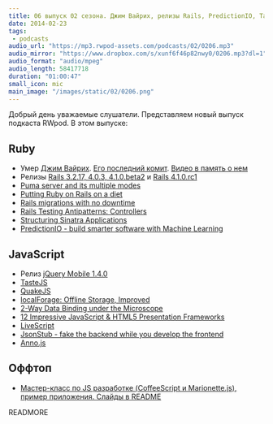 ```yaml
---
title: 06 выпуск 02 сезона. Джим Вайрих, релизы Rails, PredictionIO, TasteJS, QuakeJS, LiveScript и прочее
date: 2014-02-23
tags:
 - podcasts
audio_url: "https://mp3.rwpod-assets.com/podcasts/02/0206.mp3"
audio_mirror: "https://www.dropbox.com/s/xunf6f46p82nwy0/0206.mp3?dl=1"
audio_format: "audio/mpeg"
audio_length: 58417718
duration: "01:00:47"
small_icon: mic
main_image: "/images/static/02/0206.png"
---
```


Добрый день уважаемые слушатели. Представляем новый выпуск подкаста RWpod. В этом выпуске:

## Ruby

 - Умер [Джим Вайрих](https://github.com/jimweirich). [Его последний комит](https://github.com/jimweirich/wyriki/commit/d28fac7f18aeacb00d8ad3460a0a5a901617c2d4). [Видео в память о нем](http://www.youtube.com/watch?v=-7C7cTPHJL0)
 - Релизы [Rails 3.2.17, 4.0.3, 4.1.0.beta2](http://weblog.rubyonrails.org/2014/2/18/Rails_3_2_17_4_0_3_and_4_1_0_beta2_have_been_released/) и [Rails 4.1.0.rc1](http://weblog.rubyonrails.org/2014/2/18/Rails-4-1-rc1/)
 - [Puma server and its multiple modes](http://blog.lodgem.com/post/76846087740/puma-server-and-its-multiple-modes)
 - [Putting Ruby on Rails on a diet](http://www.amberbit.com/blog/2014/2/14/putting-ruby-on-rails-on-a-diet/)
 - [Rails migrations with no downtime](http://blog.codeship.io/2014/02/11/rails-migrations-zero-downtime.html)
 - [Rails Testing Antipatterns: Controllers](https://semaphoreapp.com/blog/2014/02/11/rails-testing-antipatterns-controllers.html)
 - [Structuring Sinatra Applications](http://blog.sourcing.io/structuring-sinatra)
 - [PredictionIO - build smarter software with Machine Learning](http://prediction.io/)

## JavaScript

 - Релиз [jQuery Mobile 1.4.0](http://blog.jquerymobile.com/2013/12/23/jquery-mobile-1-4-0-released/)
 - [TasteJS](http://tastejs.com/)
 - [QuakeJS](http://www.quakejs.com/)
 - [localForage: Offline Storage, Improved](https://hacks.mozilla.org/2014/02/localforage-offline-storage-improved/)
 - [2-Way Data Binding under the Microscope](http://staal.io/blog/2014/02/05/2-way-data-binding-under-the-microscope/)
 - [12 Impressive JavaScript & HTML5 Presentation Frameworks](http://designzum.com/2014/02/07/best-javascript-html5-presentation-frameworks/)
 - [LiveScript](http://livescript.net/)
 - [JsonStub - fake the backend while you develop the frontend](http://jsonstub.com/)
 - [Anno.js](http://iamdanfox.github.io/anno.js/)

## Оффтоп

 - [Мастер-класс по JS разработке (CoffeeScript и Marionette.js), пример приложения. Слайды в README](https://github.com/le0pard/smartme_marionette_2013)

READMORE

